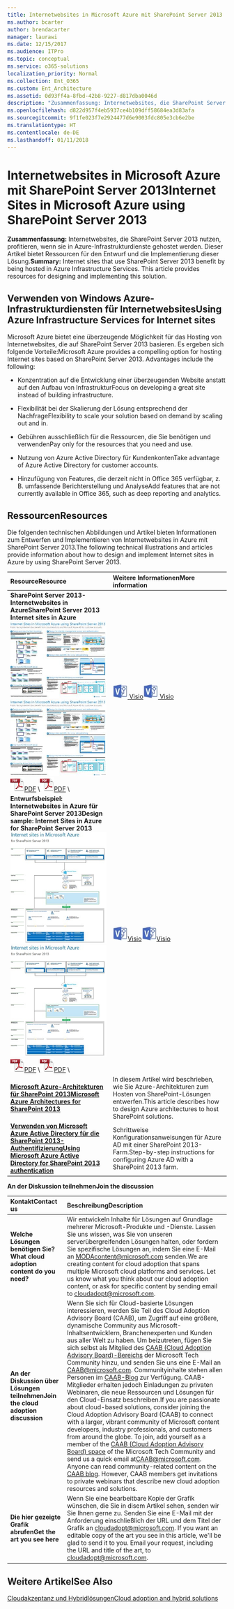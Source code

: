 ```yaml
---
title: Internetwebsites in Microsoft Azure mit SharePoint Server 2013
ms.author: bcarter
author: brendacarter
manager: laurawi
ms.date: 12/15/2017
ms.audience: ITPro
ms.topic: conceptual
ms.service: o365-solutions
localization_priority: Normal
ms.collection: Ent_O365
ms.custom: Ent_Architecture
ms.assetid: 0d93ff4a-8fbd-42b8-9227-d817dba0046d
description: "Zusammenfassung: Internetwebsites, die SharePoint Server 2013 nutzen, profitieren, wenn sie in Azure-Infrastrukturdienste gehostet werden. Dieser Artikel bietet Ressourcen für den Entwurf und die Implementierung dieser Lösung."
ms.openlocfilehash: d822d957f4eb5937ce4b109dff58684ea3d83afa
ms.sourcegitcommit: 9f1fe023f7e2924477d6e9003fdc805e3cb6e2be
ms.translationtype: HT
ms.contentlocale: de-DE
ms.lasthandoff: 01/11/2018
---
```

# <a name="internet-sites-in-microsoft-azure-using-sharepoint-server-2013"></a><span data-ttu-id="4393c-104">Internetwebsites in Microsoft Azure mit SharePoint Server 2013</span><span class="sxs-lookup"><span data-stu-id="4393c-104">Internet Sites in Microsoft Azure using SharePoint Server 2013</span></span>

 <span data-ttu-id="4393c-p102">**Zusammenfassung:** Internetwebsites, die SharePoint Server 2013 nutzen, profitieren, wenn sie in Azure-Infrastrukturdienste gehostet werden. Dieser Artikel bietet Ressourcen für den Entwurf und die Implementierung dieser Lösung.</span><span class="sxs-lookup"><span data-stu-id="4393c-p102">**Summary:** Internet sites that use SharePoint Server 2013 benefit by being hosted in Azure Infrastructure Services. This article provides resources for designing and implementing this solution.</span></span>
  
## <a name="using-azure-infrastructure-services-for-internet-sites"></a><span data-ttu-id="4393c-107">Verwenden von Windows Azure-Infrastrukturdiensten für Internetwebsites</span><span class="sxs-lookup"><span data-stu-id="4393c-107">Using Azure Infrastructure Services for Internet sites</span></span>

<span data-ttu-id="4393c-p103">Microsoft Azure bietet eine überzeugende Möglichkeit für das Hosting von Internetwebsites, die auf SharePoint Server 2013 basieren. Es ergeben sich folgende Vorteile:</span><span class="sxs-lookup"><span data-stu-id="4393c-p103">Microsoft Azure provides a compelling option for hosting Internet sites based on SharePoint Server 2013. Advantages include the following:</span></span>
  
- <span data-ttu-id="4393c-110">Konzentration auf die Entwicklung einer überzeugenden Website anstatt auf den Aufbau von Infrastruktur</span><span class="sxs-lookup"><span data-stu-id="4393c-110">Focus on developing a great site instead of building infrastructure.</span></span>
    
- <span data-ttu-id="4393c-111">Flexibilität bei der Skalierung der Lösung entsprechend der Nachfrage</span><span class="sxs-lookup"><span data-stu-id="4393c-111">Flexibility to scale your solution based on demand by scaling out and in.</span></span>
    
- <span data-ttu-id="4393c-112">Gebühren ausschließlich für die Ressourcen, die Sie benötigen und verwenden</span><span class="sxs-lookup"><span data-stu-id="4393c-112">Pay only for the resources that you need and use.</span></span>
    
- <span data-ttu-id="4393c-113">Nutzung von Azure Active Directory für Kundenkonten</span><span class="sxs-lookup"><span data-stu-id="4393c-113">Take advantage of Azure Active Directory for customer accounts.</span></span>
    
- <span data-ttu-id="4393c-114">Hinzufügung von Features, die derzeit nicht in Office 365 verfügbar, z. B. umfassende Berichterstellung und Analyse</span><span class="sxs-lookup"><span data-stu-id="4393c-114">Add features that are not currently available in Office 365, such as deep reporting and analytics.</span></span>
    
## <a name="resources"></a><span data-ttu-id="4393c-115">Ressourcen</span><span class="sxs-lookup"><span data-stu-id="4393c-115">Resources</span></span>

<span data-ttu-id="4393c-116">Die folgenden technischen Abbildungen und Artikel bieten Informationen zum Entwerfen und Implementieren von Internetwebsites in Azure mit SharePoint Server 2013.</span><span class="sxs-lookup"><span data-stu-id="4393c-116">The following technical illustrations and articles provide information about how to design and implement Internet sites in Azure by using SharePoint Server 2013.</span></span>
  
|<span data-ttu-id="4393c-117">**Resource**</span><span class="sxs-lookup"><span data-stu-id="4393c-117">**Resource**</span></span>|<span data-ttu-id="4393c-118">**Weitere Informationen**</span><span class="sxs-lookup"><span data-stu-id="4393c-118">**More information**</span></span>|
|:-----|:-----|
|<span data-ttu-id="4393c-119">**SharePoint Server 2013-Internetwebsites in Azure**</span><span class="sxs-lookup"><span data-stu-id="4393c-119">**SharePoint Server 2013 Internet sites in Azure**</span></span> <br/> <span data-ttu-id="4393c-120">[![Bild der Internetwebsites in Azure mit SharePoint](images/MS_AZ_SPInternetSites.jpg)          ](https://go.microsoft.com/fwlink/p/?LinkId=392552)</span><span class="sxs-lookup"><span data-stu-id="4393c-120">[![Image of Internet sites in Azure using SharePoint](images/MS_AZ_SPInternetSites.jpg)          ](https://go.microsoft.com/fwlink/p/?LinkId=392552)</span></span> <br/> <span data-ttu-id="4393c-121">![PDF-Datei](images/ITPro_Other_PDFicon.png)[PDF](https://go.microsoft.com/fwlink/p/?LinkId=392552)  \\</span><span class="sxs-lookup"><span data-stu-id="4393c-121">![PDF file](images/ITPro_Other_PDFicon.png)[PDF](https://go.microsoft.com/fwlink/p/?LinkId=392552)  \\</span></span>| <span data-ttu-id="4393c-122">[![Visio-Datei](images/ITPro_Other_VisioIcon.jpg)          ](https://go.microsoft.com/fwlink/p/?LinkId=392551)[Visio](https://go.microsoft.com/fwlink/p/?LinkId=392551)</span><span class="sxs-lookup"><span data-stu-id="4393c-122">[![Visio file](images/ITPro_Other_VisioIcon.jpg)          ](https://go.microsoft.com/fwlink/p/?LinkId=392551)[Visio](https://go.microsoft.com/fwlink/p/?LinkId=392551)</span></span> <br/> |<span data-ttu-id="4393c-123">Dieses Architekturmodell zeigt wichtige Entwurfsaktivitäten und empfohlene Architekturentscheidungen für Internetwebsites in Azure.</span><span class="sxs-lookup"><span data-stu-id="4393c-123">This architecture model outlines key design activities and recommended architecture choices for Internet sites in Azure.</span></span>  <br/> |
|<span data-ttu-id="4393c-124">**Entwurfsbeispiel: Internetwebsites in Azure für SharePoint Server 2013**</span><span class="sxs-lookup"><span data-stu-id="4393c-124">**Design sample: Internet Sites in Azure for SharePoint Server 2013**</span></span> <br/> <span data-ttu-id="4393c-125">[![Bild des Entwurfsbeispiels: Internetwebsites in Microsoft Azure für SharePoint 2013](images/MS_AZ_InternetSitesDesignSample.jpg)          ](https://go.microsoft.com/fwlink/p/?LinkId=392549)</span><span class="sxs-lookup"><span data-stu-id="4393c-125">[![Image of the Design sample: Internet sites in Microsoft Azure for SharePoint 2013](images/MS_AZ_InternetSitesDesignSample.jpg)          ](https://go.microsoft.com/fwlink/p/?LinkId=392549)</span></span> <br/> <span data-ttu-id="4393c-126">![PDF-Datei](images/ITPro_Other_PDFicon.png)[PDF](https://go.microsoft.com/fwlink/p/?LinkId=392549)  \\</span><span class="sxs-lookup"><span data-stu-id="4393c-126">![PDF file](images/ITPro_Other_PDFicon.png)[PDF](https://go.microsoft.com/fwlink/p/?LinkId=392549)  \\</span></span>| <span data-ttu-id="4393c-127">![Visio-Datei](images/ITPro_Other_VisioIcon.jpg)[Visio](https://go.microsoft.com/fwlink/p/?LinkId=392548)</span><span class="sxs-lookup"><span data-stu-id="4393c-127">![Visio file](images/ITPro_Other_VisioIcon.jpg)[Visio](https://go.microsoft.com/fwlink/p/?LinkId=392548)</span></span> <br/> |<span data-ttu-id="4393c-128">Verwenden Sie dieses Entwurfsbeispiel als Ausgangspunkt für Ihre eigene Architektur.</span><span class="sxs-lookup"><span data-stu-id="4393c-128">Use this design sample as a starting point for your own architecture.</span></span>  <br/> |
|<span data-ttu-id="4393c-129">**[Microsoft Azure-Architekturen für SharePoint 2013](microsoft-azure-architectures-for-sharepoint-2013.md)**</span><span class="sxs-lookup"><span data-stu-id="4393c-129">**[Microsoft Azure Architectures for SharePoint 2013](microsoft-azure-architectures-for-sharepoint-2013.md)**</span></span> <br/> |<span data-ttu-id="4393c-130">In diesem Artikel wird beschrieben, wie Sie Azure-Architekturen zum Hosten von SharePoint-Lösungen entwerfen.</span><span class="sxs-lookup"><span data-stu-id="4393c-130">This article describes how to design Azure architectures to host SharePoint solutions.</span></span>  <br/> |
|<span data-ttu-id="4393c-131">**[Verwenden von Microsoft Azure Active Directory für die SharePoint 2013-Authentifizierung](using-microsoft-azure-active-directory-for-sharepoint-2013-authentication.md)**</span><span class="sxs-lookup"><span data-stu-id="4393c-131">**[Using Microsoft Azure Active Directory for SharePoint 2013 authentication](using-microsoft-azure-active-directory-for-sharepoint-2013-authentication.md)**</span></span> <br/> |<span data-ttu-id="4393c-132">Schrittweise Konfigurationsanweisungen für Azure AD mit einer SharePoint 2013-Farm.</span><span class="sxs-lookup"><span data-stu-id="4393c-132">Step-by-step instructions for configuring Azure AD with a SharePoint 2013 farm.</span></span>  <br/> |
   
<span data-ttu-id="4393c-133">**An der Diskussion teilnehmen**</span><span class="sxs-lookup"><span data-stu-id="4393c-133">**Join the discussion**</span></span>

|<span data-ttu-id="4393c-134">**Kontakt**</span><span class="sxs-lookup"><span data-stu-id="4393c-134">**Contact us**</span></span>|<span data-ttu-id="4393c-135">**Beschreibung**</span><span class="sxs-lookup"><span data-stu-id="4393c-135">**Description**</span></span>|
|:-----|:-----|
|<span data-ttu-id="4393c-136">**Welche Lösungen benötigen Sie?**</span><span class="sxs-lookup"><span data-stu-id="4393c-136">**What cloud adoption content do you need?**</span></span> <br/> |<span data-ttu-id="4393c-p104">Wir entwickeln Inhalte für Lösungen auf Grundlage mehrerer Microsoft-Produkte und -Dienste. Lassen Sie uns wissen, was Sie von unseren serverübergreifenden Lösungen halten, oder fordern Sie spezifische Lösungen an, indem Sie eine E-Mail an [MODAcontent@microsoft.com](mailto:cloudadopt@microsoft.com?Subject=[Cloud%20Adoption%20Content%20Feedback]:%20) senden.</span><span class="sxs-lookup"><span data-stu-id="4393c-p104">We are creating content for cloud adoption that spans multiple Microsoft cloud platforms and services. Let us know what you think about our cloud adoption content, or ask for specific content by sending email to [cloudadopt@microsoft.com](mailto:cloudadopt@microsoft.com?Subject=[Cloud%20Adoption%20Content%20Feedback]:%20).  </span></span><br/> |
|<span data-ttu-id="4393c-139">**An der Diskussion über Lösungen teilnehmen**</span><span class="sxs-lookup"><span data-stu-id="4393c-139">**Join the cloud adoption discussion**</span></span> <br/> |<span data-ttu-id="4393c-p105">Wenn Sie sich für Cloud-basierte Lösungen interessieren, werden Sie Teil des Cloud Adoption Advisory Board (CAAB), um Zugriff auf eine größere, dynamische Community aus Microsoft-Inhaltsentwicklern, Branchenexperten und Kunden aus aller Welt zu haben. Um beizutreten, fügen Sie sich selbst als Mitglied des [CAAB (Cloud Adoption Advisory Board)-Bereichs](https://aka.ms/caab) der Microsoft Tech Community hinzu, und senden Sie uns eine E-Mail an [CAAB@microsoft.com](mailto:caab@microsoft.com?Subject=I%20just%20joined%20the%20Cloud%20Adoption%20Advisory%20Board!). Communityinhalte stehen allen Personen im [CAAB-Blog](https://blogs.technet.com/b/solutions_advisory_board/) zur Verfügung. CAAB-Mitglieder erhalten jedoch Einladungen zu privaten Webinaren, die neue Ressourcen und Lösungen für den Cloud-Einsatz beschreiben.</span><span class="sxs-lookup"><span data-stu-id="4393c-p105">If you are passionate about cloud-based solutions, consider joining the Cloud Adoption Advisory Board (CAAB) to connect with a larger, vibrant community of Microsoft content developers, industry professionals, and customers from around the globe. To join, add yourself as a member of the [CAAB (Cloud Adoption Advisory Board) space](https://aka.ms/caab) of the Microsoft Tech Community and send us a quick email at[CAAB@microsoft.com](mailto:caab@microsoft.com?Subject=I%20just%20joined%20the%20Cloud%20Adoption%20Advisory%20Board!). Anyone can read community-related content on the [CAAB blog](https://blogs.technet.com/b/solutions_advisory_board/). However, CAAB members get invitations to private webinars that describe new cloud adoption resources and solutions.  </span></span><br/> |
|<span data-ttu-id="4393c-143">**Die hier gezeigte Grafik abrufen**</span><span class="sxs-lookup"><span data-stu-id="4393c-143">**Get the art you see here**</span></span> <br/> |<span data-ttu-id="4393c-p106">Wenn Sie eine bearbeitbare Kopie der Grafik wünschen, die Sie in disem Artikel sehen, senden wir Sie Ihnen gerne zu. Senden Sie eine E-Mail mit der Anforderung einschließlich der URL und dem Titel der Grafik an [cloudadopt@microsoft.com](mailto:cloudadopt@microsoft.com?subject=[Art%20Request]:%20).  </span><span class="sxs-lookup"><span data-stu-id="4393c-p106">If you want an editable copy of the art you see in this article, we'll be glad to send it to you. Email your request, including the URL and title of the art, to [cloudadopt@microsoft.com](mailto:cloudadopt@microsoft.com?subject=[Art%20Request]:%20).  </span></span><br/> |
   
## <a name="see-also"></a><span data-ttu-id="4393c-146">Weitere Artikel</span><span class="sxs-lookup"><span data-stu-id="4393c-146">See Also</span></span>

[<span data-ttu-id="4393c-147">Cloudakzeptanz und Hybridlösungen</span><span class="sxs-lookup"><span data-stu-id="4393c-147">Cloud adoption and hybrid solutions</span></span>](cloud-adoption-and-hybrid-solutions.md)



